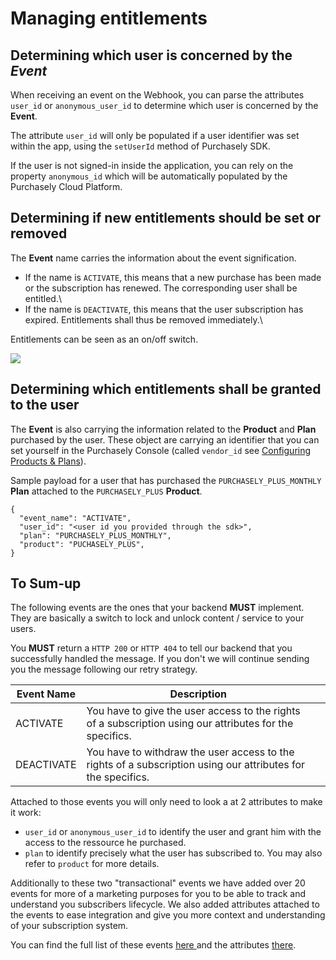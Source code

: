 # Managing entitlements

## Determining which user is concerned by the _**Event**_

When receiving an event on the Webhook, you can parse the attributes `user_id` or `anonymous_user_id` to determine which user is concerned by the **Event**.

The attribute `user_id` will only be populated if a user identifier was set within the app, using the `setUserId` method of Purchasely SDK.

If the user is not signed-in inside the application, you can rely on the property `anonymous_id` which will be automatically populated by the Purchasely Cloud Platform.

## Determining if new entitlements should be set or removed

The **Event** name carries the information about the event signification.

* If the name is `ACTIVATE`, this means that a new purchase has been made or the subscription has renewed. The corresponding user shall be entitled.\\
* If the name is `DEACTIVATE`, this means that the user subscription has expired. Entitlements shall thus be removed immediately.\\

Entitlements can be seen as an on/off switch.

![](https://files.gitbook.com/v0/b/gitbook-x-prod.appspot.com/o/spaces%2FGgUdOzhqa07uh7nB2iZA%2Fuploads%2FulI7ohPKrNWZ0vxipexE%2FFrame%204.png?alt=media\&token=3a534d34-4117-4b37-b107-7447d886adfe)

## Determining which entitlements shall be granted to the user

The **Event** is also carrying the information related to the **Product** and **Plan** purchased by the user. These object are carrying an identifier that you can set yourself in the Purchasely Console (called `vendor_id` see [Configuring Products & Plans](../../quick-start-1/console-configuration/create-your-products/products-and-plans.md)).

Sample payload for a user that has purchased the `PURCHASELY_PLUS_MONTHLY` **Plan** attached to the `PURCHASELY_PLUS` **Product**.

```
{
  "event_name": "ACTIVATE",
  "user_id": "<user id you provided through the sdk>",
  "plan": "PURCHASELY_PLUS_MONTHLY",
  "product": "PUCHASELY_PLUS",
}
```

## To Sum-up

The following events are the ones that your backend **MUST** implement. They are basically a switch to lock and unlock content / service to your users.

You **MUST** return a `HTTP 200` or `HTTP 404` to tell our backend that you successfully handled the message. If you don't we will continue sending you the message following our retry strategy.

<table><thead><tr><th>Event Name</th><th>Description</th><th data-hidden></th></tr></thead><tbody><tr><td>ACTIVATE</td><td>You have to give the user access to the rights of a subscription using our attributes for the specifics.</td><td></td></tr><tr><td>DEACTIVATE</td><td>You have to withdraw the user access to the rights of a subscription using our attributes for the specifics.</td><td></td></tr></tbody></table>

Attached to those events you will only need to look a at 2 attributes to make it work:

* `user_id` or `anonymous_user_id` to identify the user and grant him with the access to the ressource he purchased.
* `plan` to identify precisely what the user has subscribed to. You may also refer to `product` for more details.

Additionally to these two "transactional" events we have added over 20 events for more of a marketing purposes for you to be able to track and understand you subscribers lifecycle. We also added attributes attached to the events to ease integration and give you more context and understanding of your subscription system.

You can find the full list of these events [here ](../../analytics/events/webhook-events/subscription-events.md)and the attributes [there](../../analytics/events/webhook-events/attributes.md).

